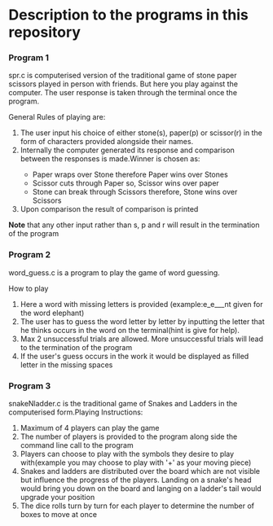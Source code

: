 # Description to the programs in this repository

### Program 1
spr.c is computerised version of the traditional game of stone paper scissors played in person with friends. But here you play against the computer. The user response is taken through the terminal once the program.

General Rules of playing are:
<ol>
<li>The user input his choice of either stone(s), paper(p) or scissor(r) in the form of characters provided alongside their names.</li>
<li>Internally the computer generated its response and comparison between the responses is made.Winner is chosen as:</li>
<ul><li>Paper wraps over Stone therefore Paper wins over Stones</li>
<li>Scissor cuts through Paper so, Scissor wins over paper</li>
<li>Stone can break through Scissors therefore, Stone wins over Scissors</li>
</ul>
<li>Upon comparison the result of comparison is printed</li>
</ol>

<b>Note</b> that any other input rather than s, p and r will result in the termination of the program

### Program 2
word_guess.c is a program to play the game of word guessing.

How to play
<ol>
<li>Here a word with missing letters is provided (example:e_e___nt given for the word elephant)</li>
<li>The user has to guess the word letter by letter by inputting the letter that he thinks occurs in the word on the terminal(hint is give for help).</li>
<li>Max 2 unsuccessful trials are allowed. More unsuccessful trials will lead to the termination of the program</li>
<li>If the user's guess occurs in the work it would be displayed as filled letter in the missing spaces</li>
</ol>

### Program 3
snakeNladder.c is the traditional game of Snakes and Ladders in the computerised form.Playing Instructions:
<ol>
<li> Maximum of 4 players can play the game</li>
<li> The number of players is provided to the program along side the command line call to the program</li>
<li>Players can choose to play with the symbols they desire to play with(example you may choose to play with '+' as your moving piece)</li>
<li>Snakes and ladders are distributed over the board which are not visible but influence the progress of the players. Landing on a snake's head would bring you down on the board and langing on a ladder's tail would upgrade your position</li>
<li>The dice rolls turn by turn for each player to determine the number of boxes to move at once</li>
</ol>